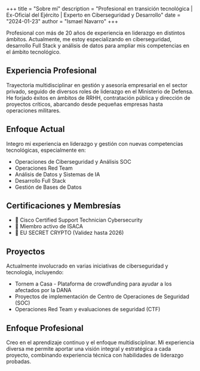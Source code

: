 +++
title = "Sobre mí"
description = "Profesional en transición tecnológica | Ex-Oficial del Ejército | Experto en Ciberseguridad y Desarrollo"
date = "2024-01-23"
author = "Ismael Navarro"
+++

Profesional con más de 20 años de experiencia en liderazgo en distintos ámbitos. Actualmente, me estoy especializando en ciberseguridad, desarrollo Full Stack y análisis de datos para ampliar mis competencias en el ámbito tecnológico.

## Experiencia Profesional

Trayectoria multidisciplinar en gestión y asesoría empresarial en el sector privado, seguido de diversos roles de liderazgo en el Ministerio de Defensa. He forjado éxitos en ámbitos de RRHH, contratación pública y dirección de proyectos críticos, abarcando desde pequeñas empresas hasta operaciones militares. 

## Enfoque Actual

Integro mi experiencia en liderazgo y gestión con nuevas competencias tecnológicas, especialmente en:

* Operaciones de Ciberseguridad y Análisis SOC
* Operaciones Red Team
* Análisis de Datos y Sistemas de IA
* Desarrollo Full Stack
* Gestión de Bases de Datos

## Certificaciones y Membresías

- 🏅 Cisco Certified Support Technician Cybersecurity
- 🏅 Miembro activo de ISACA
- 🏅 EU SECRET CRYPTO (Validez hasta 2026)

## Proyectos

Actualmente involucrado en varias iniciativas de ciberseguridad y tecnología, incluyendo:

* Tornem a Casa - Plataforma de crowdfunding para ayudar a los afectados por la DANA
* Proyectos de implementación de Centro de Operaciones de Seguridad (SOC)
* Operaciones Red Team y evaluaciones de seguridad (CTF)

## Enfoque Profesional

Creo en el aprendizaje continuo y el enfoque multidisciplinar. Mi experiencia diversa me permite aportar una visión integral y estratégica a cada proyecto, combinando experiencia técnica con habilidades de liderazgo probadas.
